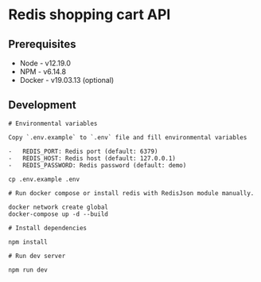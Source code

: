# Redis shopping cart API

## Prerequisites

-   Node - v12.19.0
-   NPM - v6.14.8
-   Docker - v19.03.13 (optional)

## Development

```
# Environmental variables

Copy `.env.example` to `.env` file and fill environmental variables

-   REDIS_PORT: Redis port (default: 6379)
-   REDIS_HOST: Redis host (default: 127.0.0.1)
-   REDIS_PASSWORD: Redis password (default: demo)

cp .env.example .env

# Run docker compose or install redis with RedisJson module manually.

docker network create global
docker-compose up -d --build

# Install dependencies

npm install

# Run dev server

npm run dev
```
